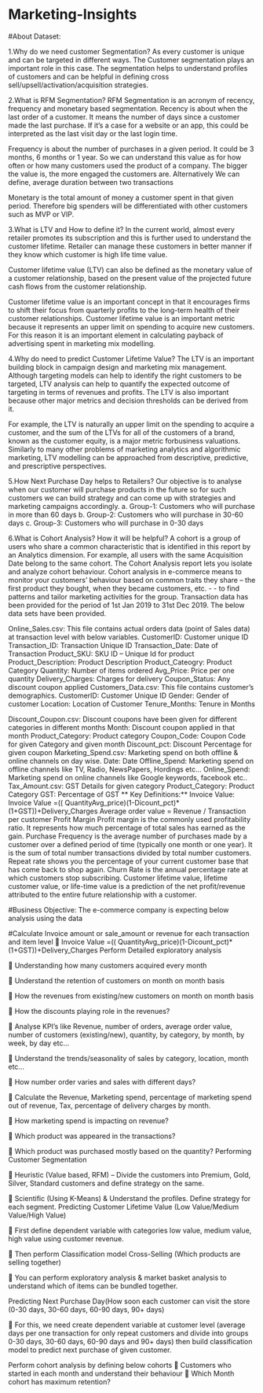 # Marketing-Insights
#About Dataset:

1.Why do we need customer Segmentation?
As every customer is unique and can be targeted in different ways. The Customer segmentation
plays an important role in this case. The segmentation helps to understand profiles of customers and
can be helpful in defining cross sell/upsell/activation/acquisition strategies.

2.What is RFM Segmentation?
RFM Segmentation is an acronym of recency, frequency and monetary based segmentation.
Recency is about when the last order of a customer. It means the number of days since a customer
made the last purchase. If it’s a case for a website or an app, this could be interpreted as the last
visit day or the last login time.

Frequency is about the number of purchases in a given period. It could be 3 months, 6 months or 1
year. So we can understand this value as for how often or how many customers used the product of
a company. The bigger the value is, the more engaged the customers are.
Alternatively
We can define, average duration between two transactions

Monetary is the total amount of money a customer spent in that given period. Therefore big
spenders will be differentiated with other customers such as MVP or VIP.

3.What is LTV and How to define it?
In the current world, almost every retailer promotes its subscription and this is further used to
understand the customer lifetime. Retailer can manage these customers in better manner if they
know which customer is high life time value.

Customer lifetime value (LTV) can also be defined as the monetary value of a customer relationship,
based on the present value of the projected future cash flows from the customer relationship.

Customer lifetime value is an important concept in that it encourages firms to shift their focus from
quarterly profits to the long-term health of their customer relationships. Customer lifetime value is
an important metric because it represents an upper limit on spending to acquire new customers. For
this reason it is an important element in calculating payback of advertising spent in marketing mix
modelling.

4.Why do need to predict Customer Lifetime Value?
The LTV is an important building block in campaign design and marketing mix management.
Although targeting models can help to identify the right customers to be targeted, LTV analysis can
help to quantify the expected outcome of targeting in terms of revenues and profits. The LTV is also
important because other major metrics and decision thresholds can be derived from it.

For example, the LTV is naturally an upper limit on the spending to acquire a customer, and the sum
of the LTVs for all of the customers of a brand, known as the customer equity, is a major metric forbusiness valuations. Similarly to many other problems of marketing analytics and algorithmic
marketing, LTV modelling can be approached from descriptive, predictive, and prescriptive
perspectives.

5.How Next Purchase Day helps to Retailers?
Our objective is to analyse when our customer will purchase products in the future so for such
customers we can build strategy and can come up with strategies and marketing campaigns
accordingly.
a. Group-1: Customers who will purchase in more than 60 days
b. Group-2: Customers who will purchase in 30-60 days
c. Group-3: Customers who will purchase in 0-30 days

6.What is Cohort Analysis? How it will be helpful?
A cohort is a group of users who share a common characteristic that is identified in this report by an
Analytics dimension.
For example, all users with the same Acquisition Date belong to the same cohort.
The Cohort Analysis report lets you isolate and analyze cohort behaviour.
Cohort analysis in e-commerce means to monitor your customers’ behaviour based on common
traits they share – the first product they bought, when they became customers, etc. - - to find
patterns and tailor marketing activities for the group.
Transaction data has been provided for the period of 1st Jan 2019 to 31st Dec 2019. The below data
sets have been provided.

Online_Sales.csv: This file contains actual orders data (point of Sales data) at transaction level with
below variables.
CustomerID: Customer unique ID
Transaction_ID: Transaction Unique ID
Transaction_Date: Date of Transaction
Product_SKU: SKU ID – Unique Id for product
Product_Description: Product Description
Product_Cateogry: Product Category
Quantity: Number of items ordered
Avg_Price: Price per one quantity
Delivery_Charges: Charges for delivery
Coupon_Status: Any discount coupon applied
Customers_Data.csv: This file contains customer’s demographics.
CustomerID: Customer Unique ID
Gender: Gender of customer
Location: Location of Customer
Tenure_Months: Tenure in Months

Discount_Coupon.csv: Discount coupons have been given for different categories in different
months
Month: Discount coupon applied in that month
Product_Category: Product category
Coupon_Code: Coupon Code for given Category and given month
Discount_pct: Discount Percentage for given coupon
Marketing_Spend.csv: Marketing spend on both offline & online channels on day wise.
Date: Date
Offline_Spend: Marketing spend on offline channels like TV, Radio, NewsPapers, Hordings etc…
Online_Spend: Marketing spend on online channels like Google keywords, facebook etc..
Tax_Amount.csv: GST Details for given category
Product_Category: Product Category
GST: Percentage of GST
**
Key Definitions:**
Invoice Value: Invoice Value =(( QuantityAvg_price)(1-Dicount_pct)*(1+GST))+Delivery_Charges
Average order value = Revenue / Transaction per customer
Profit Margin Profit margin is the commonly used profitability ratio. It represents how much
percentage of total sales has earned as the gain.
Purchase Frequency is the average number of purchases made by a customer over a defined period
of time (typically one month or one year). It is the sum of total number transactions divided by total
number customers.
Repeat rate shows you the percentage of your current customer base that has come back to shop
again.
Churn Rate is the annual percentage rate at which customers stop subscribing.
Customer lifetime value, lifetime customer value, or life-time value is a prediction of the net
profit/revenue attributed to the entire future relationship with a customer.

#Business Objective:
The e-commerce company is expecting below analysis using the data

#Calculate Invoice amount or sale_amount or revenue for each transaction and item level
 Invoice Value =(( QuantityAvg_price)(1-Dicount_pct)*(1+GST))+Delivery_Charges
Perform Detailed exploratory analysis

 Understanding how many customers acquired every month

 Understand the retention of customers on month on month basis

 How the revenues from existing/new customers on month on month basis

 How the discounts playing role in the revenues?

 Analyse KPI’s like Revenue, number of orders, average order value, number of
customers (existing/new), quantity, by category, by month, by week, by day etc…

 Understand the trends/seasonality of sales by category, location, month etc…

 How number order varies and sales with different days?

 Calculate the Revenue, Marketing spend, percentage of marketing spend out of
revenue, Tax, percentage of delivery charges by month.

 How marketing spend is impacting on revenue?

 Which product was appeared in the transactions?

 Which product was purchased mostly based on the quantity?
Performing Customer Segmentation

 Heuristic (Value based, RFM) – Divide the customers into Premium, Gold, Silver,
Standard customers and define strategy on the same.

 Scientific (Using K-Means) & Understand the profiles. Define strategy for each
segment.
Predicting Customer Lifetime Value (Low Value/Medium Value/High Value)

 First define dependent variable with categories low value, medium value, high value
using customer revenue.

 Then perform Classification model
Cross-Selling (Which products are selling together)

 You can perform exploratory analysis & market basket analysis to understand which
of items can be bundled together.

Predicting Next Purchase Day(How soon each customer can visit the store (0-30 days, 30-60
days, 60-90 days, 90+ days)

 For this, we need create dependent variable at customer level (average days per one
transaction for only repeat customers and divide into groups 0-30 days, 30-60 days,
60-90 days and 90+ days) then build classification model to predict next purchase of
given customer.

Perform cohort analysis by defining below cohorts
 Customers who started in each month and understand their behaviour
 Which Month cohort has maximum retention?

